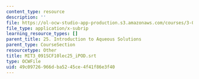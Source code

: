 ```yaml
---
content_type: resource
description: ''
file: https://ol-ocw-studio-app-production.s3.amazonaws.com/courses/3-091sc-introduction-to-solid-state-chemistry-fall-2010/49c09726966dba5245ce4f41f86e3f40_MIT3_091SCF10lec25_iPOD.srt
file_type: application/x-subrip
learning_resource_types: []
parent_title: 25. Introduction to Aqueous Solutions
parent_type: CourseSection
resourcetype: Other
title: MIT3_091SCF10lec25_iPOD.srt
type: OCWFile
uid: 49c09726-966d-ba52-45ce-4f41f86e3f40
---
```

